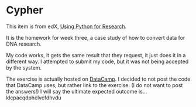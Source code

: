 # Cypher

This item is from edX, <a href="https://www.edx.org/course/using-python-research-harvardx-ph526x" target="_blank">Using Python for Research</a>.

It is the homework for week three, a case study of how to convert data for DNA research. 

My code works, it gets the same result that they request, it just does it in a different way. I attempted to submit my code, but it was not being accepted by the system. 

The exercise is actually hosted on <a href="https://campus.datacamp.com/courses/using-python-for-research/case-study-1-caesar-cipher?ex=1" target="_blank">DataCamp</a>. I decided to not post the code that DataCamp uses, but rather link to the exercise. (I do not want to post the answers!) I will say the ultimate expected outcome is... klcpacqdphclvcfdhvdu
